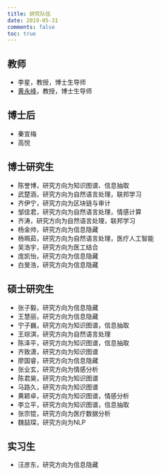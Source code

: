 ```yaml
---
title: 研究队伍
date: 2019-05-31
comments: false
toc: true
---
```


## 教师

- 李星，教授，博士生导师
- [黄永峰](/members/yongfeng-huang.html)，教授，博士生导师

## 博士后

- 秦宣梅
- 高悦

## 博士研究生

- 陈誉博，研究方向为知识图谱、信息抽取
- 武楚涵，研究方向为自然语言处理，联邦学习
- 齐伊宁，研究方向为区块链与审计
- 邹佳君，研究方向为自然语言处理，情感计算
- 齐涛，研究方向为自然语言处理，联邦学习
- 杨金帅，研究方向为信息隐藏
- 杨珮茹，研究方向为自然语言处理，医疗人工智能
- 吴浩宇，研究方向为医工结合
- 庞凯怡，研究方向为信息隐藏
- 白旻浩，研究方向为信息隐藏

## 硕士研究生

- 张子毅，研究方向为信息隐藏
- 王慧丽，研究方向为信息隐藏
- 宁子巍，研究方向为知识图谱，信息抽取
- 王琮淇，研究方向为自然语言处理
- 陈泽平，研究方向为知识图谱，信息抽取
- 齐致潇，研究方向为知识图谱
- 廖国睿，研究方向为信息隐藏
- 张业玄，研究方向为情感分析
- 陈君昊，研究方向为知识图谱
- 马路久，研究方向为知识图谱
- 黄颖卓，研究方向为知识图谱，情感分析
- 李立平，研究方向为知识图谱，信息抽取
- 张宗锟，研究方向为医疗数据分析
- 魏喆琛，研究方向为NLP

## 实习生

- 汪彦东，研究方向为信息隐藏
